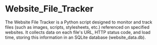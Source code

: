 # Website_File_Tracker
The Website File Tracker is a Python script designed to monitor and track files (such as images, scripts, stylesheets, etc.) referenced on specified websites. It collects data on each file's URL, HTTP status code, and load time, storing this information in an SQLite database (website_data.db).
